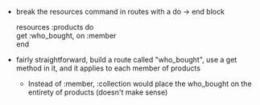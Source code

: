 * break the resources command in routes with a do -> end block

    resources :products do  
      get :who_bought, on :member  
    end

* fairly straightforward, build a route called "who_bought", use a get method in it, and it applies to each member of products
  * Instead of :member, :collection would place the who_bought on the entirety of products (doesn't make sense)